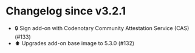 # Changelog since v3.2.1
- 🔒 Sign add-on with Codenotary Community Attestation Service (CAS) (#133) 
- ⬆️ Upgrades add-on base image to 5.3.0 (#132) 
